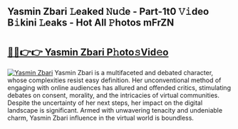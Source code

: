 ## Yasmin Zbari 𝙻eaked 𝙽u𝚍e - Part-1t0 𝚅𝚒deo B𝚒kini 𝙻eaks - Hot All 𝙿hotos mFrZN

# <h2><a href="http://ld64t1u.urlbe.top/?page=Yasmin+Zbari">🔗🔗👉👉 Yasmin Zbari P𝚑oto𝚜Vid𝚎o</a></h2>

[![Yasmin Zbari](https://i.imgur.com/eBuTRDB.gif)](http://ld64t1u.urlbe.top/?page=Yasmin+Zbari)
Yasmin Zbari is a multifaceted and debated character, whose complexities resist easy definition. Her unconventional method of engaging with online audiences has allured and offended critics, stimulating debates on consent, morality, and the intricacies of virtual communities. Despite the uncertainty of her next steps, her impact on the digital landscape is significant. Armed with unwavering tenacity and undeniable charm, Yasmin Zbari influence in the virtual world is boundless.
